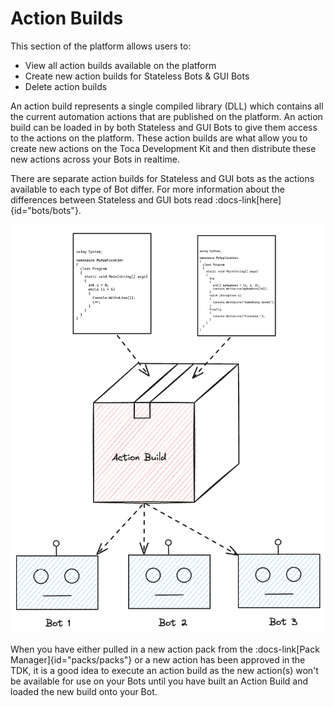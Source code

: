 # Action Builds

This section of the platform allows users to:
- View all action builds available on the platform
- Create new action builds for Stateless Bots & GUI Bots
- Delete action builds

An action build represents a single compiled library (DLL) which contains all the current automation actions that are published on the platform. An action build can be loaded in by both Stateless and GUI Bots to give them access to the actions on the platform.
These action builds are what allow you to create new actions on the Toca Development Kit and then distribute these new actions across your Bots in realtime.

There are separate action builds for Stateless and GUI bots as the actions available to each type of Bot differ. For more information about the differences between Stateless and GUI bots read :docs-link[here]{id="bots/bots"}.

![Action Build Diagram](/src/assets/action_build.png)

When you have either pulled in a new action pack from the :docs-link[Pack Manager]{id="packs/packs"} or a new action has been approved in the TDK, it is a good idea to execute an action build as the new action(s) won't be available for use on your Bots until you have built an Action Build and loaded the new build onto your Bot.
